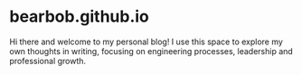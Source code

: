 # bearbob.github.io

Hi there and welcome to my personal blog!
I use this space to explore my own thoughts in writing, focusing on engineering processes, leadership and professional growth.
